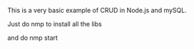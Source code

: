 This is a very basic example of CRUD in Node.js and mySQL.

Just do nmp to install all the libs

and do nmp start
